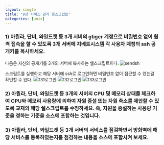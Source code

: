 ```yaml
---
layout: single
title: "9장 서비스 관리 쉘스크립트"
categories: [unix]
---
```


### 1) 아퀼라, 단비, 와일드캣 등 3개 서버의 gtiger 계정으로 비밀번호 없이 원격 접속을 할 수 있도록 3개 서버에 지베트시스템 각 사용자 계정의 ssh 공개키를 복사하세요.
다음은 자신의 공개키를 3개의 서버에 복사하는 쉘스크립트이다.
![sendsh](https://github.com/hyunchan123/hyunchan123.github.io/assets/48408195/91547d72-3878-4d77-89fd-e392859f8066)

스크립트를 실행하고 해당 서버에 ssh로 로그인하면 비밀번호 없이 접근할 수 있는걸 확인할 수 있다.
![131로그인](https://github.com/hyunchan123/hyunchan123.github.io/assets/48408195/b817563a-2cd8-4a08-a277-f285c9a19f41)
![132로그인](https://github.com/hyunchan123/hyunchan123.github.io/assets/48408195/b3eb6aee-d765-4f49-9432-71e34db74ab4)
![133로그인](https://github.com/hyunchan123/hyunchan123.github.io/assets/48408195/b2db4c05-2dc3-4f3e-9475-b55b50737da9)


### 2) 아퀼라, 단비, 와일드캣 등 3개의 서버의 CPU 및 메모리 상태를 체크하여 CPU와 메모리 사용량에 의하여 자원 증설 또는 자원 축소를 제안할 수 있도록 교재의 해당 쉘스크립트를 수정하세요. 즉, 자원을 증설하는 사용량 기준을 정하는 기준을 소스에 포함하는 것입니다.


### 3) 아퀼라, 단비, 와일드캣 등 3개 서버의 서비스를 점검하면서 방화벽에 해당 서비스를 등록하였는지를 점검하는 내용을 소스에 포함시켜 보세요.
